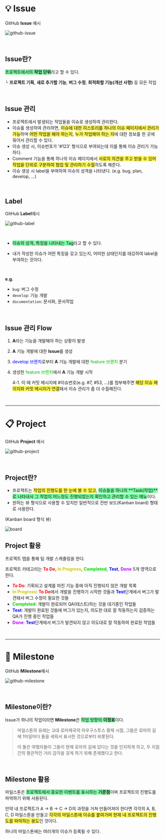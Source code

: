 # 💡 Issue

GitHub **Issue** 예시 

![github-issue](../images/GitHubIssueProjectMilestone_v1.0/github-issue.png)

<br>

## Issue란?

<span style="background-color: #7cffa4">프로젝트에서의 **작업 단위**</span>라고 할 수 있다.

└ **프로젝트 기획**, **새로 추가할 기능**, **버그 수정**, **최적화할 기능(개선 사항)** 등 모든 작업

<br>

## Issue 관리

- 프로젝트에서 발생되는 작업들을 이슈로 생성하여 관리한다.
- 이슈를 생성하여 관리하면, <span style="background-color: #fff551">이슈에 대한 히스토리를 하나의 이슈 페이지에서 관리가 가능</span>하며 <span style="background-color: #fff551">어떤 작업을 해야 하는지</span>, <span style="background-color: #fff551">누가 작업해야 하는 지</span>에 대한 정보를 한 곳에 묶어서 관리할 수 있다.
- 이슈 생성 시, 이슈번호가 '#123' 형식으로 부여되는데 이를 통해 이슈 관리가 가능하다.
- Comment 기능을 통해 하나의 이슈 페이지에서 <span style="background-color: #fff551">서로의 의견을 주고 받을 수 있어 작업을 단위로 구분하여 협업 및 관리하기 수월</span>하도록 해준다.
- 이슈 생성 시 label을 부여하여 이슈의 성격을 나타낸다. (e.g. bug, plan, develop, ...)

<br>

## Label

GitHub **Label**예시

![github-label](../images/GitHubIssueProjectMilestone_v1.0/github-label.png)

<br>

- <span style="background-color: #7cffa4">이슈의 성격, 특징을 나타내는 Tag</span>라고 할 수 있다.

- 내가 작성한 이슈가 어떤 특징을 갖고 있는지, 어떠한 상태인지를 태깅하여 label을 부여하는 것이다.

<br>

**e.g.**

- `bug`: 버그 수정
- `develop`: 기능 개발
- `documentation`: 문서화, 문서작업

<br>

## Issue 관리 Flow

1. **A**라는 기능을 개발해야 하는 상황이 발생

2. **A** 기능 개발에 대한 **Issue**를 생성

3. <span style="color: #0000ff">develop 브랜치</span>로부터 **A** 기능 개발에 대한 <span style="color: #00B900">feature 브랜치</span> 분기

4. 생성한 <span style="color: #00B900">feature 브랜치</span>에서 **A** 기능 개발 시작

   4-1. 이 때 커밋 메시지에 #이슈번호(e.g. #7, #53, ...)를 첨부해주면 <span style="background-color: #fff551">해당 이슈 페이지와 커밋 메시지가 연결</span>돼서 이슈 관리가 좀 더 수월해진다.

<br>

***

# 📋 Project

GitHub **Project** 예시

![github-project](../images/GitHubIssueProjectMilestone_v1.0/github-project.png)

<br>

## Project란?

- 프로젝트는 <span style="background-color: #fff551">작업의 진행도를 한 눈에 볼 수 있고</span>, <span style="background-color: #7cffa4">이슈들을 하나의 **Task(작업)**로 나타내서 그 작업이 어느정도 진행되었는지 확인하고 관리할 수 있는 메뉴</span>이다.
- 원하는 뷰 형식으로 사용할 수 있지만 일반적으로 칸반 보드(Kanban board) 형태로 사용한다.

(Kanban board 형식 뷰)

![board](../images/GitHubIssueProjectMilestone_v1.0/board.png)

## Project 활용

프로젝트 탭을 통해 팀 개발 스케줄링을 한다.

프로젝트 카테고리는 <span style="color: #FF0000">**To Do**</span>, <span style="color: #caca00">**In Progress**</span>, <span style="color: #00cf00">**Completed**</span>, <span style="color: #0000ff">**Test**</span>, <span style="color: #bf00ff">**Done**</span> 5개 영역으로 한다.

- <span style="color: #FF0000">**To Do**</span>: 기획되고 설계를 마친 기능 중에 아직 진행되지 않은 개발 목록
- <span style="color: #caca00">**In Progress**</span>: <span style="color: #FF0000">**To Do**</span>에서 개발을 진행하기 시작한 것들과 <span style="color: #0000ff">**Test**</span>단계에서 버그가 발견돼서 버그 수정이 필요한 것들
- <span style="color: #00cf00">**Completed**</span>: 개발이 완료되어 QA(테스트)하는 것을 대기중인 작업들
- <span style="color: #0000ff">**Test**</span>: 개발이 완료된 것들에 버그가 있는지, 의도한 대로 잘 작동하는지 검증하는 QA가 진행 중인 작업들
- <span style="color: #bf00ff">**Done**</span>: <span style="color: #0000ff">**Test**</span>단계에서 버그가 발견되지 않고 의도대로 잘 작동하여 완료된 작업들

<br>

***

# 🏴 Milestone

GitHub **Milestone**예시

![github-milestone](../images/GitHubIssueProjectMilestone_v1.0/github-milestone.png)

<br>

## Milestone이란?

Issue가 하나의 작업이라면 **Milestone**은 <span style="background-color: #7cffa4">작업 방향의 **이정표**</span>이다.

>마일스톤의 유래는 고대 로마제국의 아우구스투스 황제 시절, 그들은 로마의 길에 1마일마다 돌을 세워서 표시한 것으로부터 비롯된다.
>
>이 돌은 여행자들이 그들이 현재 로마의 길에 있다는 것을 인지하게 하고, 두 지점간의 평균적인 거리 감각을 갖게 하기 위해 존재했다고 한다.

<br>

## Milestone 활용

마일스톤은 <span style="background-color: #7cffa4">프로젝트에서 중요한 이벤트를 표시하는 **기준점**</span>이며 프로젝트의 진행도를 파악하기 위해 사용된다.

만약 내 프로젝트가 A -> B -> C -> D의 과정을 거쳐 만들어져야 한다면 각각의 A, B, C, D 마일스톤을 만들고 <span style="background-color: #fff551">각각의 마일스톤에 이슈를 붙여가며 현재 내 프로젝트의 진행도를 파악하는 용도</span>인 것이다.

하나의 마일스톤에는 여러개의 이슈가 등록될 수 있다.